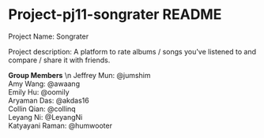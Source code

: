 # Project-pj11-songrater README
Project Name: Songrater 

Project description: A platform to rate albums / songs you've listened to and compare / share it with friends. 

__Group Members__ \n
Jeffrey Mun: @jumshim \
Amy Wang: @awaang \
Emily Hu: @oomily \
Aryaman Das: @akdas16 \
Collin Qian: @collinq \
Leyang Ni: @LeyangNi \
Katyayani Raman: @humwooter 
